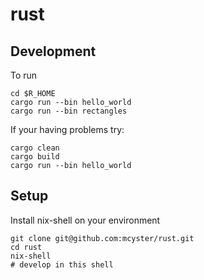 # rust

## Development

To run
```
cd $R_HOME
cargo run --bin hello_world
cargo run --bin rectangles
```

If your having problems try:
```
cargo clean
cargo build
cargo run --bin hello_world
```

## Setup

Install nix-shell on your environment

```
git clone git@github.com:mcyster/rust.git
cd rust
nix-shell
# develop in this shell
```

